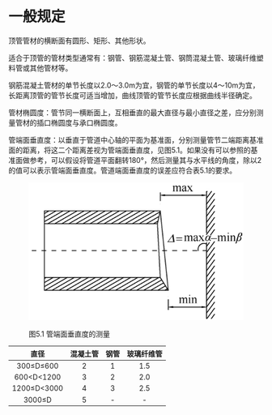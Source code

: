 # 一般规定

顶管管材的横断面有圆形、矩形、其他形状。

适合于顶管的管材类型通常有：钢管、钢筋混凝土管、钢筒混凝土管、玻璃纤维塑料管或其他管材等。

钢筋混凝土管材的单节长度以2.0～3.0m为宜，钢管的单节长度以4～10m为宜，长距离顶管的管节长度可适当增加，曲线顶管的管节长度应根据曲线半径确定。

管材椭圆度：管节同一横断面上，互相垂直的最大直径与最小直径之差，应分别测量管材的插口椭圆度与承口椭圆度。

管端面垂直度：以垂直于管道中心轴的平面为基准面，分别测量管节二端距离基准面的距离，将这二个距离差视为管端面垂直度，见图5.1。如果没有可以参照的基准面做参考，可以假设将管道平面翻转180°，然后测量其与水平线的角度，除以2的值可以表示管端面垂直度。管道端面垂直度的误差应符合表5.1的要求。

<figure><img src="../../.gitbook/assets/32_1.jpg" alt=""><figcaption><p>图5.1 管端面垂直度的测量</p></figcaption></figure>

<table data-full-width="true"><thead><tr><th align="center">直径</th><th align="center">混凝土管</th><th align="center">钢管</th><th align="center">玻璃纤维管</th></tr></thead><tbody><tr><td align="center">300≤D≤600</td><td align="center">2</td><td align="center">1</td><td align="center">1.5</td></tr><tr><td align="center">600&#x3C;D&#x3C;1200</td><td align="center">3</td><td align="center">2</td><td align="center">2.0</td></tr><tr><td align="center">1200≤D&#x3C;3000</td><td align="center">4</td><td align="center">3</td><td align="center">2.5</td></tr><tr><td align="center">3000≤D</td><td align="center">5</td><td align="center">-</td><td align="center">-</td></tr></tbody></table>

